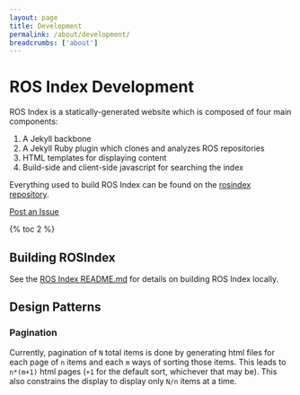 ```yaml
---
layout: page
title: Development
permalink: /about/development/
breadcrumbs: ['about']
---
```


# ROS Index Development

ROS Index is a statically-generated website which is composed of four main components:

1. A Jekyll backbone
2. A Jekyll Ruby plugin which clones and analyzes ROS repositories
3. HTML templates for displaying content
4. Build-side and client-side javascript for searching the index

Everything used to build ROS Index can be found on the
[rosindex repository](http://github.com/ros2/rosindex).

<a href="https://github.com/ros2/rosindex/issues/new" target="_blank" class="btn btn-success">Post an Issue</a>

{% toc 2 %}

## Building ROSIndex

See the [ROS Index README.md](http://github.com/ros2/rosindex)
for details on building ROS Index locally.

## Design Patterns

### Pagination

Currently, pagination of `N` total items is done by generating html files for
each page of `n` items and each `m` ways of sorting those items. This leads to
`n*(m+1)` html pages (`+1` for the default sort, whichever that may be). This
also constrains the display to display only `N/n` items at a time.
